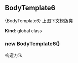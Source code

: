 <a name="BodyTemplate6"></a>

## BodyTemplate6
{BodyTemplate6} 上图下文模版类

**Kind**: global class  
<a name="new_BodyTemplate6_new"></a>

### new BodyTemplate6()
构造方法

